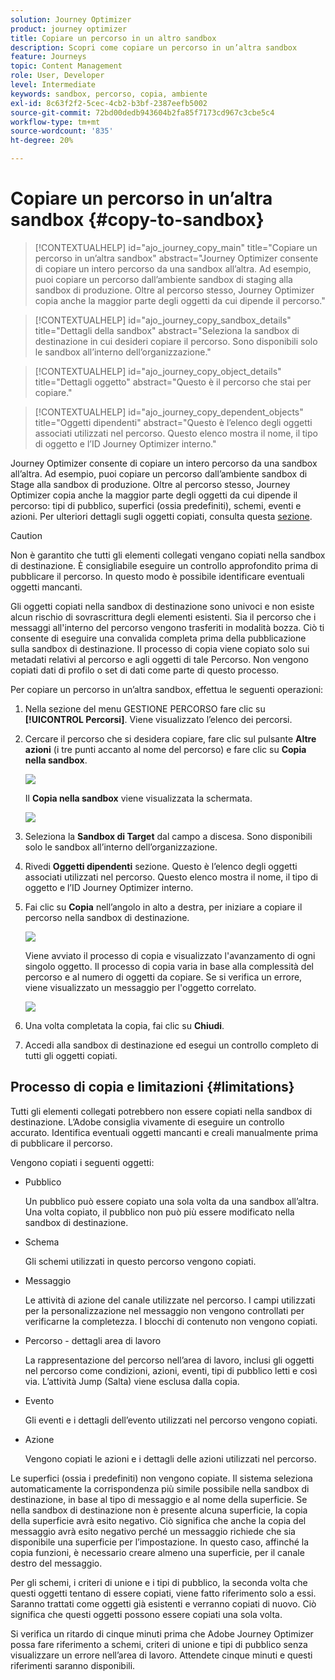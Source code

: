 ```yaml
---
solution: Journey Optimizer
product: journey optimizer
title: Copiare un percorso in un altro sandbox
description: Scopri come copiare un percorso in un’altra sandbox
feature: Journeys
topic: Content Management
role: User, Developer
level: Intermediate
keywords: sandbox, percorso, copia, ambiente
exl-id: 8c63f2f2-5cec-4cb2-b3bf-2387eefb5002
source-git-commit: 72bd00dedb943604b2fa85f7173cd967c3cbe5c4
workflow-type: tm+mt
source-wordcount: '835'
ht-degree: 20%

---
```


# Copiare un percorso in un’altra sandbox {#copy-to-sandbox}

>[!CONTEXTUALHELP]
>id="ajo_journey_copy_main"
>title="Copiare un percorso in un’altra sandbox"
>abstract="Journey Optimizer consente di copiare un intero percorso da una sandbox all’altra. Ad esempio, puoi copiare un percorso dall’ambiente sandbox di staging alla sandbox di produzione. Oltre al percorso stesso, Journey Optimizer copia anche la maggior parte degli oggetti da cui dipende il percorso."

>[!CONTEXTUALHELP]
>id="ajo_journey_copy_sandbox_details"
>title="Dettagli della sandbox"
>abstract="Seleziona la sandbox di destinazione in cui desideri copiare il percorso. Sono disponibili solo le sandbox all’interno dell’organizzazione."

>[!CONTEXTUALHELP]
>id="ajo_journey_copy_object_details"
>title="Dettagli oggetto"
>abstract="Questo è il percorso che stai per copiare."

>[!CONTEXTUALHELP]
>id="ajo_journey_copy_dependent_objects"
>title="Oggetti dipendenti"
>abstract="Questo è l’elenco degli oggetti associati utilizzati nel percorso. Questo elenco mostra il nome, il tipo di oggetto e l’ID Journey Optimizer interno."

Journey Optimizer consente di copiare un intero percorso da una sandbox all’altra. Ad esempio, puoi copiare un percorso dall’ambiente sandbox di Stage alla sandbox di produzione. Oltre al percorso stesso, Journey Optimizer copia anche la maggior parte degli oggetti da cui dipende il percorso: tipi di pubblico, superfici (ossia predefiniti), schemi, eventi e azioni. Per ulteriori dettagli sugli oggetti copiati, consulta questa [sezione](#limitations).

>[!CAUTION]
>
>Non è garantito che tutti gli elementi collegati vengano copiati nella sandbox di destinazione. È consigliabile eseguire un controllo approfondito prima di pubblicare il percorso. In questo modo è possibile identificare eventuali oggetti mancanti.

Gli oggetti copiati nella sandbox di destinazione sono univoci e non esiste alcun rischio di sovrascrittura degli elementi esistenti. Sia il percorso che i messaggi all&#39;interno del percorso vengono trasferiti in modalità bozza. Ciò ti consente di eseguire una convalida completa prima della pubblicazione sulla sandbox di destinazione. Il processo di copia viene copiato solo sui metadati relativi al percorso e agli oggetti di tale Percorso. Non vengono copiati dati di profilo o set di dati come parte di questo processo.

Per copiare un percorso in un’altra sandbox, effettua le seguenti operazioni:

1. Nella sezione del menu GESTIONE PERCORSO fare clic su **[!UICONTROL Percorsi]**. Viene visualizzato l’elenco dei percorsi.

2. Cercare il percorso che si desidera copiare, fare clic sul pulsante **Altre azioni** (i tre punti accanto al nome del percorso) e fare clic su **Copia nella sandbox**.

   ![](assets/copy-sandbox1.png)

   Il **Copia nella sandbox** viene visualizzata la schermata.

   ![](assets/copy-sandbox2.png)

3. Seleziona la **Sandbox di Target** dal campo a discesa. Sono disponibili solo le sandbox all’interno dell’organizzazione.

4. Rivedi **Oggetti dipendenti** sezione. Questo è l’elenco degli oggetti associati utilizzati nel percorso. Questo elenco mostra il nome, il tipo di oggetto e l’ID Journey Optimizer interno.

5. Fai clic su **Copia** nell’angolo in alto a destra, per iniziare a copiare il percorso nella sandbox di destinazione.

   ![](assets/copy-sandbox3.png)

   Viene avviato il processo di copia e visualizzato l&#39;avanzamento di ogni singolo oggetto. Il processo di copia varia in base alla complessità del percorso e al numero di oggetti da copiare. Se si verifica un errore, viene visualizzato un messaggio per l&#39;oggetto correlato.

   ![](assets/copy-sandbox4.png)

6. Una volta completata la copia, fai clic su **Chiudi**.

7. Accedi alla sandbox di destinazione ed esegui un controllo completo di tutti gli oggetti copiati.

## Processo di copia e limitazioni {#limitations}

Tutti gli elementi collegati potrebbero non essere copiati nella sandbox di destinazione. L’Adobe consiglia vivamente di eseguire un controllo accurato. Identifica eventuali oggetti mancanti e creali manualmente prima di pubblicare il percorso.

Vengono copiati i seguenti oggetti:

* Pubblico

  Un pubblico può essere copiato una sola volta da una sandbox all’altra. Una volta copiato, il pubblico non può più essere modificato nella sandbox di destinazione.

* Schema

  Gli schemi utilizzati in questo percorso vengono copiati.

* Messaggio

  Le attività di azione del canale utilizzate nel percorso. I campi utilizzati per la personalizzazione nel messaggio non vengono controllati per verificarne la completezza. I blocchi di contenuto non vengono copiati.

* Percorso - dettagli area di lavoro

  La rappresentazione del percorso nell’area di lavoro, inclusi gli oggetti nel percorso come condizioni, azioni, eventi, tipi di pubblico letti e così via. L’attività Jump (Salta) viene esclusa dalla copia.

* Evento

  Gli eventi e i dettagli dell’evento utilizzati nel percorso vengono copiati.

* Azione

  Vengono copiati le azioni e i dettagli delle azioni utilizzati nel percorso.

Le superfici (ossia i predefiniti) non vengono copiate. Il sistema seleziona automaticamente la corrispondenza più simile possibile nella sandbox di destinazione, in base al tipo di messaggio e al nome della superficie. Se nella sandbox di destinazione non è presente alcuna superficie, la copia della superficie avrà esito negativo. Ciò significa che anche la copia del messaggio avrà esito negativo perché un messaggio richiede che sia disponibile una superficie per l’impostazione. In questo caso, affinché la copia funzioni, è necessario creare almeno una superficie, per il canale destro del messaggio.

Per gli schemi, i criteri di unione e i tipi di pubblico, la seconda volta che questi oggetti tentano di essere copiati, viene fatto riferimento solo a essi. Saranno trattati come oggetti già esistenti e verranno copiati di nuovo. Ciò significa che questi oggetti possono essere copiati una sola volta.

Si verifica un ritardo di cinque minuti prima che Adobe Journey Optimizer possa fare riferimento a schemi, criteri di unione e tipi di pubblico senza visualizzare un errore nell’area di lavoro. Attendete cinque minuti e questi riferimenti saranno disponibili.
